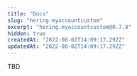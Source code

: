 ```yaml
---
title: "Docs"
slug: "hering-myaccountcustom"
excerpt: "hering.myaccountcustom@0.7.8"
hidden: true
createdAt: "2022-08-02T14:09:17.292Z"
updatedAt: "2022-08-02T14:09:17.292Z"
---
```

TBD
